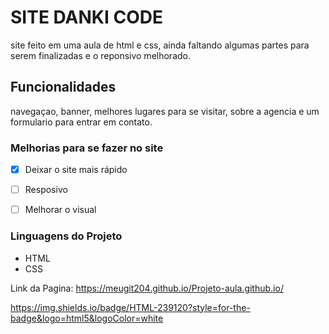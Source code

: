 # SITE DANKI CODE

 site feito em uma aula de html e css, ainda faltando algumas partes para serem finalizadas e o reponsivo melhorado.
 
 ## Funcionalidades
 
 navegaçao, banner, melhores lugares para se visitar, sobre a agencia e um formulario para entrar em contato.
 
 ### Melhorias para se fazer no site
 - [x] Deixar o site mais rápido
 - [ ] Resposivo
 - [ ] Melhorar o visual


### Linguagens do Projeto

* HTML
* CSS

Link da Pagina: https://meugit204.github.io/Projeto-aula.github.io/

https://img.shields.io/badge/HTML-239120?style=for-the-badge&logo=html5&logoColor=white
